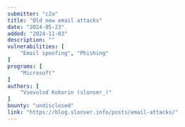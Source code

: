 ```yaml
---
submitter: "c2a"
title: "Old new email attacks"
date: "2024-05-23"
added: "2024-11-03"
description: ""
vulnerabilities: [
    "Email spoofing", "Phishing"
]
programs: [
    "Microsoft"
]
authors: [
    "Vsevolod Kokorin (slonser_)"
]
bounty: "undisclosed"
link: "https://blog.slonser.info/posts/email-attacks/"
---
```




